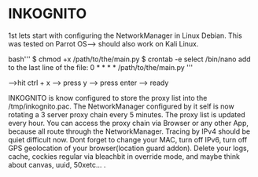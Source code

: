 # INKOGNITO

1st lets start with configuring the NetworkManager in Linux Debian. 
This was tested on Parrot OS--> should also work on Kali Linux.

bash'''
$ chmod +x /path/to/the/main.py
$ crontab -e
select /bin/nano
add to the last line of the file:
0 * * * * /path/to/the/main.py
'''

-->hit ctrl + x --> press y --> press enter --> ready

INKOGNITO is know configured to store the proxy list into the /tmp/inkognito.pac. 
The NetworkManager configured by it self is now rotating a 3 server proxy chain every 5 minutes. 
The proxy list is updated every hour. 
You can access the proxy chain via Browser or any other App, because all route through the NetworkManager.
Tracing by IPv4 should be quiet difficult now.
Dont forget to change your MAC, turn off IPv6, turn off GPS geolocation of your browser(location guard addon). 
Delete your logs, cache, cockies regular via bleachbit in override mode, 
and maybe think about canvas, uuid, 50xetc... .
